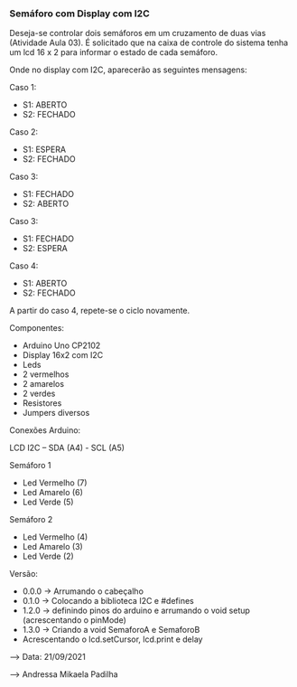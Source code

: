 ### Semáforo com Display com I2C

  Deseja-se controlar dois semáforos em um cruzamento de duas vias (Atividade Aula 03).
  É solicitado que na caixa de controle do sistema tenha um lcd 16 x 2 para informar o estado de cada semáforo.

   Onde no display com I2C, aparecerão as seguintes mensagens:

   Caso 1:

   - S1: ABERTO
   - S2: FECHADO

   Caso 2:

   - S1: ESPERA
   - S2: FECHADO

   Caso 3:

   - S1: FECHADO
   - S2: ABERTO

   Caso 3:

   - S1: FECHADO
   - S2: ESPERA

   Caso 4:

   - S1: ABERTO
   - S2: FECHADO

   A partir do caso 4, repete-se o ciclo novamente.

   Componentes:

   - Arduino Uno CP2102
   - Display 16x2 com I2C
   - Leds
   -  2 vermelhos
   -  2 amarelos
   -  2 verdes
   - Resistores
   - Jumpers diversos

   Conexões Arduino:

   LCD I2C – SDA (A4)
           - SCL (A5)

   Semáforo 1

 -  Led Vermelho  (7)
 -  Led Amarelo   (6)
 -  Led Verde     (5)

   Semáforo 2

 -  Led Vermelho  (4)
 -  Led Amarelo   (3)
 -  Led Verde     (2)


   Versão:
  -  0.0.0 -> Arrumando o cabeçalho
  - 0.1.0 -> Colocando a biblioteca I2C e #defines
  -  1.2.0 -> definindo pinos do arduino e arrumando o void setup (acrescentando o pinMode)
  -  1.3.0 -> Criando a void SemaforoA e SemaforoB
  - Acrescentando o lcd.setCursor, lcd.print e delay 

 -->  Data: 21/09/2021
 
 -->  Andressa Mikaela Padilha
